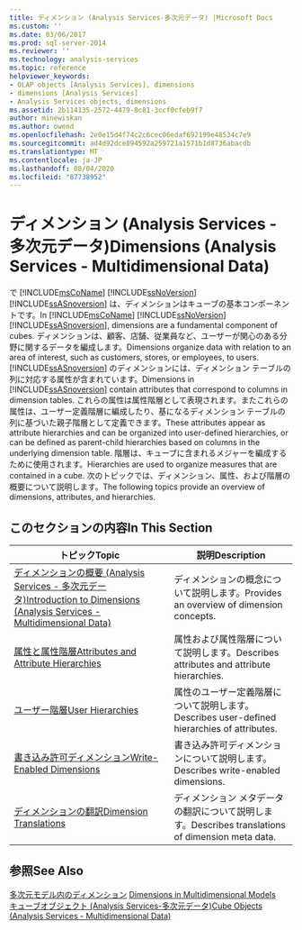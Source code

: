 ```yaml
---
title: ディメンション (Analysis Services-多次元データ) |Microsoft Docs
ms.custom: ''
ms.date: 03/06/2017
ms.prod: sql-server-2014
ms.reviewer: ''
ms.technology: analysis-services
ms.topic: reference
helpviewer_keywords:
- OLAP objects [Analysis Services], dimensions
- dimensions [Analysis Services]
- Analysis Services objects, dimensions
ms.assetid: 2b114135-2572-4479-8c81-3ccf0cfeb9f7
author: minewiskan
ms.author: owend
ms.openlocfilehash: 2e0e15d4f74c2c6cec06edaf692199e48534c7e9
ms.sourcegitcommit: ad4d92dce894592a259721a1571b1d8736abacdb
ms.translationtype: MT
ms.contentlocale: ja-JP
ms.lasthandoff: 08/04/2020
ms.locfileid: "87738952"
---
```

# <a name="dimensions-analysis-services---multidimensional-data"></a><span data-ttu-id="e350a-102">ディメンション (Analysis Services - 多次元データ)</span><span class="sxs-lookup"><span data-stu-id="e350a-102">Dimensions (Analysis Services - Multidimensional Data)</span></span>
  <span data-ttu-id="e350a-103">で [!INCLUDE[msCoName](../../includes/msconame-md.md)] [!INCLUDE[ssNoVersion](../../includes/ssnoversion-md.md)] [!INCLUDE[ssASnoversion](../../includes/ssasnoversion-md.md)] は、ディメンションはキューブの基本コンポーネントです。</span><span class="sxs-lookup"><span data-stu-id="e350a-103">In [!INCLUDE[msCoName](../../includes/msconame-md.md)] [!INCLUDE[ssNoVersion](../../includes/ssnoversion-md.md)] [!INCLUDE[ssASnoversion](../../includes/ssasnoversion-md.md)], dimensions are a fundamental component of cubes.</span></span> <span data-ttu-id="e350a-104">ディメンションは、顧客、店舗、従業員など、ユーザーが関心のある分野に関するデータを編成します。</span><span class="sxs-lookup"><span data-stu-id="e350a-104">Dimensions organize data with relation to an area of interest, such as customers, stores, or employees, to users.</span></span> <span data-ttu-id="e350a-105">[!INCLUDE[ssASnoversion](../../includes/ssasnoversion-md.md)] のディメンションには、ディメンション テーブルの列に対応する属性が含まれています。</span><span class="sxs-lookup"><span data-stu-id="e350a-105">Dimensions in [!INCLUDE[ssASnoversion](../../includes/ssasnoversion-md.md)] contain attributes that correspond to columns in dimension tables.</span></span> <span data-ttu-id="e350a-106">これらの属性は属性階層として表現されます。またこれらの属性は、ユーザー定義階層に編成したり、基になるディメンション テーブルの列に基づいた親子階層として定義できます。</span><span class="sxs-lookup"><span data-stu-id="e350a-106">These attributes appear as attribute hierarchies and can be organized into user-defined hierarchies, or can be defined as parent-child hierarchies based on columns in the underlying dimension table.</span></span> <span data-ttu-id="e350a-107">階層は、キューブに含まれるメジャーを編成するために使用されます。</span><span class="sxs-lookup"><span data-stu-id="e350a-107">Hierarchies are used to organize measures that are contained in a cube.</span></span> <span data-ttu-id="e350a-108">次のトピックでは、ディメンション、属性、および階層の概要について説明します。</span><span class="sxs-lookup"><span data-stu-id="e350a-108">The following topics provide an overview of dimensions, attributes, and hierarchies.</span></span>  
  
## <a name="in-this-section"></a><span data-ttu-id="e350a-109">このセクションの内容</span><span class="sxs-lookup"><span data-stu-id="e350a-109">In This Section</span></span>  
  
|<span data-ttu-id="e350a-110">トピック</span><span class="sxs-lookup"><span data-stu-id="e350a-110">Topic</span></span>|<span data-ttu-id="e350a-111">説明</span><span class="sxs-lookup"><span data-stu-id="e350a-111">Description</span></span>|  
|-----------|-----------------|  
|[<span data-ttu-id="e350a-112">ディメンションの概要 &#40;Analysis Services - 多次元データ&#41;</span><span class="sxs-lookup"><span data-stu-id="e350a-112">Introduction to Dimensions &#40;Analysis Services - Multidimensional Data&#41;</span></span>](dimensions-analysis-services-multidimensional-data.md)|<span data-ttu-id="e350a-113">ディメンションの概念について説明します。</span><span class="sxs-lookup"><span data-stu-id="e350a-113">Provides an overview of dimension concepts.</span></span>|  
|[<span data-ttu-id="e350a-114">属性と属性階層</span><span class="sxs-lookup"><span data-stu-id="e350a-114">Attributes and Attribute Hierarchies</span></span>](attributes-and-attribute-hierarchies.md)|<span data-ttu-id="e350a-115">属性および属性階層について説明します。</span><span class="sxs-lookup"><span data-stu-id="e350a-115">Describes attributes and attribute hierarchies.</span></span>|  
|[<span data-ttu-id="e350a-116">ユーザー階層</span><span class="sxs-lookup"><span data-stu-id="e350a-116">User Hierarchies</span></span>](user-hierarchies.md)|<span data-ttu-id="e350a-117">属性のユーザー定義階層について説明します。</span><span class="sxs-lookup"><span data-stu-id="e350a-117">Describes user-defined hierarchies of attributes.</span></span>|  
|[<span data-ttu-id="e350a-118">書き込み許可ディメンション</span><span class="sxs-lookup"><span data-stu-id="e350a-118">Write-Enabled Dimensions</span></span>](write-enabled-dimensions.md)|<span data-ttu-id="e350a-119">書き込み許可ディメンションについて説明します。</span><span class="sxs-lookup"><span data-stu-id="e350a-119">Describes write-enabled dimensions.</span></span>|  
|[<span data-ttu-id="e350a-120">ディメンションの翻訳</span><span class="sxs-lookup"><span data-stu-id="e350a-120">Dimension Translations</span></span>](dimension-translations.md)|<span data-ttu-id="e350a-121">ディメンション メタデータの翻訳について説明します。</span><span class="sxs-lookup"><span data-stu-id="e350a-121">Describes translations of dimension meta data.</span></span>|  
  
## <a name="see-also"></a><span data-ttu-id="e350a-122">参照</span><span class="sxs-lookup"><span data-stu-id="e350a-122">See Also</span></span>  
 <span data-ttu-id="e350a-123">[多次元モデル内のディメンション](../multidimensional-models/dimensions-in-multidimensional-models.md) </span><span class="sxs-lookup"><span data-stu-id="e350a-123">[Dimensions in Multidimensional Models](../multidimensional-models/dimensions-in-multidimensional-models.md) </span></span>  
 [<span data-ttu-id="e350a-124">キューブオブジェクト &#40;Analysis Services-多次元データ&#41;</span><span class="sxs-lookup"><span data-stu-id="e350a-124">Cube Objects &#40;Analysis Services - Multidimensional Data&#41;</span></span>](../multidimensional-models-olap-logical-cube-objects/cube-objects-analysis-services-multidimensional-data.md)  
  
  
